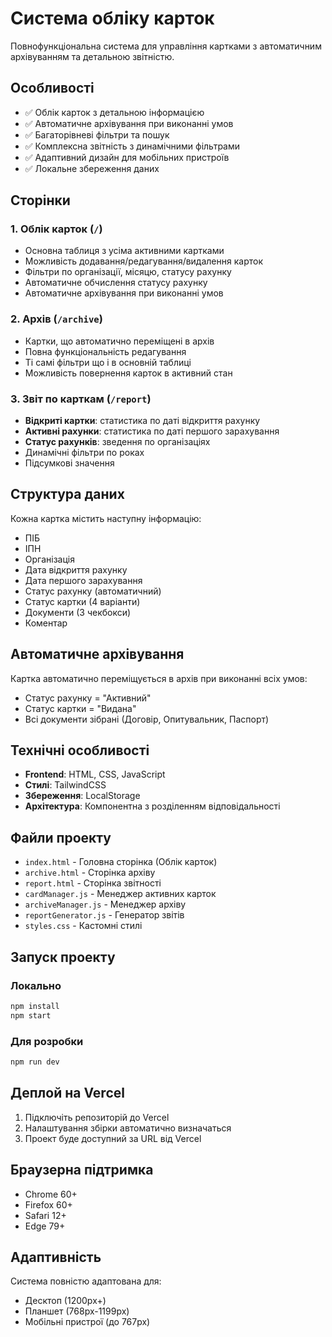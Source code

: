 # Система обліку карток

Повнофункціональна система для управління картками з автоматичним архівуванням та детальною звітністю.

## Особливості

- ✅ Облік карток з детальною інформацією
- ✅ Автоматичне архівування при виконанні умов
- ✅ Багаторівневі фільтри та пошук
- ✅ Комплексна звітність з динамічними фільтрами
- ✅ Адаптивний дизайн для мобільних пристроїв
- ✅ Локальне збереження даних

## Сторінки

### 1. Облік карток (`/`)
- Основна таблиця з усіма активними картками
- Можливість додавання/редагування/видалення карток
- Фільтри по організації, місяцю, статусу рахунку
- Автоматичне обчислення статусу рахунку
- Автоматичне архівування при виконанні умов

### 2. Архів (`/archive`)
- Картки, що автоматично переміщені в архів
- Повна функціональність редагування
- Ті самі фільтри що і в основній таблиці
- Можливість повернення карток в активний стан

### 3. Звіт по карткам (`/report`)
- **Відкриті картки**: статистика по даті відкриття рахунку
- **Активні рахунки**: статистика по даті першого зарахування
- **Статус рахунків**: зведення по організаціях
- Динамічні фільтри по роках
- Підсумкові значення

## Структура даних

Кожна картка містить наступну інформацію:
- ПІБ
- ІПН
- Організація
- Дата відкриття рахунку
- Дата першого зарахування
- Статус рахунку (автоматичний)
- Статус картки (4 варіанти)
- Документи (3 чекбокси)
- Коментар

## Автоматичне архівування

Картка автоматично переміщується в архів при виконанні всіх умов:
- Статус рахунку = "Активний"
- Статус картки = "Видана"
- Всі документи зібрані (Договір, Опитувальник, Паспорт)

## Технічні особливості

- **Frontend**: HTML, CSS, JavaScript
- **Стилі**: TailwindCSS
- **Збереження**: LocalStorage
- **Архітектура**: Компонентна з розділенням відповідальності

## Файли проекту

- `index.html` - Головна сторінка (Облік карток)
- `archive.html` - Сторінка архіву
- `report.html` - Сторінка звітності
- `cardManager.js` - Менеджер активних карток
- `archiveManager.js` - Менеджер архіву
- `reportGenerator.js` - Генератор звітів
- `styles.css` - Кастомні стилі

## Запуск проекту

### Локально
```bash
npm install
npm start
```

### Для розробки
```bash
npm run dev
```

## Деплой на Vercel

1. Підключіть репозиторій до Vercel
2. Налаштування збірки автоматично визначаться
3. Проект буде доступний за URL від Vercel

## Браузерна підтримка

- Chrome 60+
- Firefox 60+
- Safari 12+
- Edge 79+

## Адаптивність

Система повністю адаптована для:
- Десктоп (1200px+)
- Планшет (768px-1199px)
- Мобільні пристрої (до 767px)